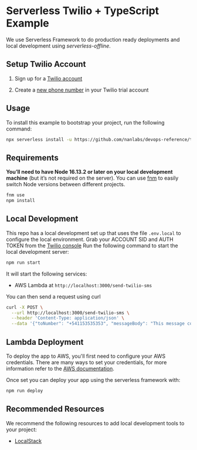 # Serverless Twilio + TypeScript Example

We use Serverless Framework to do production ready deployments and local development using
*serverless-offline*.

## Setup Twilio Account

1. Sign up for a [Twilio account](http://www.twilio.com)

2. Create a [new phone number](https://www.twilio.com/console/phone-numbers/) in your Twilio trial account

## Usage

To install this example to bootstrap your project, run the following command:

```sh
npx serverless install -u https://github.com/nanlabs/devops-reference/tree/main/examples/serverless-twilio-aws-lambdas-typescript -n my-project
```

## Requirements

**You’ll need to have Node 16.13.2 or later on your local development machine** (but it’s not required on the server). You can use [fnm](https://github.com/Schniz/fnm) to easily switch Node versions between different projects.

```sh
fnm use
npm install
```

## Local Development

This repo has a local development set up that uses the file `.env.local` to configure the local environment.
Grab your ACCOUNT SID and AUTH TOKEN from the [Twilio console](https://www.twilio.com/console)
Run the following command to start the local development server:

```sh
npm run start
```

It will start the following services:

- AWS Lambda at `http://localhost:3000/send-twilio-sms`

You can then send a request using curl

```sh
curl -X POST \
  --url http://localhost:3000/send-twilio-sms \
  --header 'Content-Type: application/json' \
  --data '{"toNumber": "+541153535353", "messageBody": "This message comes from an AWS Lambda"}'
```

## Lambda Deployment

To deploy the app to AWS, you'll first need to configure your AWS credentials. There are many ways
to set your credentials, for more information refer to the [AWS documentation](https://docs.aws.amazon.com/cli/latest/userguide/cli-configure-quickstart.html).

Once set you can deploy your app using the serverless framework with:

```sh
npm run deploy
```

## Recommended Resources

We recommend the following resources to add local development tools to your project:

- [LocalStack](https://github.com/nanlabs/devops-reference/tree/main/examples/docker/localstack/)
